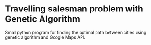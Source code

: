 Travelling salesman problem with Genetic Algorithm
======

Small python program for finding the optimal path between cities using genetic algorithm and Google Maps API.

